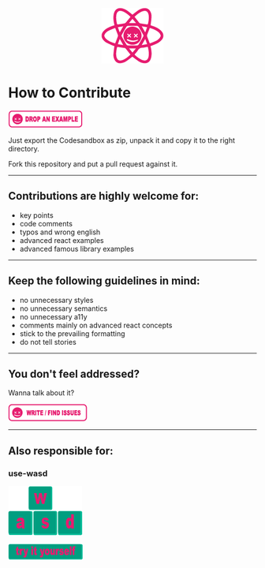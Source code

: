 <p align="center"><img src="../assets/png/dead-simple-react-logo.png"/></p>

# How to Contribute

<a href="https://githubbox.com/doemser/dead-simple-react/tree/main/examples/templates/dead-simple-example-start" target="_blank">![Write / Find Issues](../assets/png/drop-an-example.png)</a>

Just export the Codesandbox as zip, unpack it and copy it to the right directory.

Fork this repository and put a pull request against it.

---

## Contributions are highly welcome for:

- key points
- code comments
- typos and wrong english
- advanced react examples
- advanced famous library examples

---

## Keep the following guidelines in mind:

- no unnecessary styles
- no unnecessary semantics
- no unnecessary a11y
- comments mainly on advanced react concepts
- stick to the prevailing formatting
- do not tell stories

---

## You don't feel addressed?

Wanna talk about it?

<a href="https://github.com/doemser/dead-simple-react/issues" target="_blank">![Write / Find Issues](../assets/png/write-find-issues.png)</a>

---

## Also responsible for:

### use-wasd

<a href="https://www.npmjs.com/package/use-wasd" target="_blank">![useWASD Basic example](../assets/png/use-wasd.png)</a>

<a href="https://githubbox.com/doemser/dead-simple-react/tree/main/examples/use-wasd/use-wasd-basic" target="_blank">![useWASD Basic example](../assets/png/use-wasd-try-it-yourself.png)</a>
